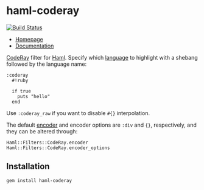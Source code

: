haml-coderay
============

[![Build Status](https://travis-ci.org/blom/haml-coderay.png)](https://travis-ci.org/blom/haml-coderay)

* [Homepage](https://github.com/blom/haml-coderay)
* [Documentation](http://rdoc.info/gems/haml-coderay)

[CodeRay][1] filter for [Haml][2]. Specify which [language][3] to highlight
with a shebang followed by the language name:

    :coderay
      #!ruby

      if true
        puts "hello"
      end

Use `:coderay_raw` if you want to disable `#{}` interpolation.

The default [encoder][4] and encoder options are `:div` and `{}`, respectively,
and they can be altered through:

    Haml::Filters::CodeRay.encoder
    Haml::Filters::CodeRay.encoder_options

Installation
------------

    gem install haml-coderay

[1]: http://coderay.rubychan.de/
[2]: http://haml-lang.com/
[3]: http://rdoc.info/gems/coderay/CodeRay/Scanners
[4]: http://rdoc.info/gems/coderay/CodeRay/Encoders
